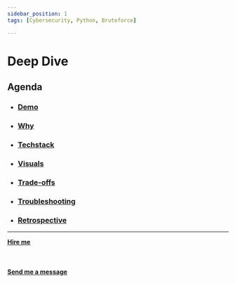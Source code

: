 ```yaml
---
sidebar_position: 1
tags: [Cybersecurity, Python, Bruteforce]

---
```


# Deep Dive



## Agenda
* ### [Demo](/docs/projects/2:%20Cybersecurity/keylogger/demo)
* ### [Why](/docs/projects/2:%20Cybersecurity/keylogger/why)
* ###  [Techstack](/docs/projects/2:%20Cybersecurity/keylogger/Techstack)
* ###  [Visuals](/docs/projects/2:%20Cybersecurity/keylogger/visuals)
* ###  [Trade-offs](/docs/projects/2:%20Cybersecurity/keylogger/tradeoffs)
* ###  [Troubleshooting](/docs/projects/2:%20Cybersecurity/keylogger/troubleshooting)
* ###  [Retrospective](/docs/projects/2:%20Cybersecurity/keylogger/retrospective)


<hr></hr>

<a href="https://calendly.com/mattherzog/business-chat" target="_blank"><b><u>Hire me</u></b></a>
<br></br>
<br></br>
<a href="mailto:matt@mattherzog.me" target="_blank"><b><u>Send me a message</u></b></a>
